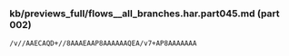 ### kb/previews_full/flows__all_branches.har.part045.md (part 002)

```md
/v//AAECAQD+//8AAAEAAP8AAAAAAQEA/v7+AP8AAAAAAA
```

```
